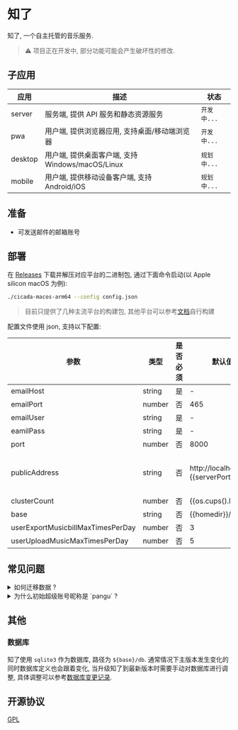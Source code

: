 # 知了

知了, 一个自主托管的音乐服务.

> ⚠️ 项目正在开发中, 部分功能可能会产生破坏性的修改.

## 子应用

| 应用    | 描述                                             | 状态        |
| ------- | ------------------------------------------------ | ----------- |
| server  | 服务端, 提供 API 服务和静态资源服务              | `开发中...` |
| pwa     | 用户端, 提供浏览器应用, 支持桌面/移动端浏览器    | `开发中...` |
| desktop | 用户端, 提供桌面客户端, 支持 Windows/macOS/Linux | `规划中...` |
| mobile  | 用户端, 提供移动设备客户端, 支持 Android/iOS     | `规划中...` |

## 准备

- 可发送邮件的邮箱账号

## 部署

在 [Releases](https://github.com/mebtte/cicada/releases) 下载并解压对应平台的二进制包, 通过下面命令启动(以 Apple silicon macOS 为例):

```sh
./cicada-macos-arm64 --config config.json
```

> 目前只提供了几种主流平台的构建包, 其他平台可以参考[文档](./docs/build.md)自行构建

配置文件使用 json, 支持以下配置:

| 参数                              | 类型   | 是否必须 | 默认值                          | 描述                                                                               |
| --------------------------------- | ------ | -------- | ------------------------------- | ---------------------------------------------------------------------------------- |
| emailHost                         | string | 是       | -                               | 发信邮箱域名                                                                       |
| emailPort                         | number | 否       | 465                             | 发信邮箱端口                                                                       |
| emailUser                         | string | 是       | -                               | 发信邮箱账号                                                                       |
| eamilPass                         | string | 是       | -                               | 发信邮箱密码                                                                       |
| port                              | number | 否       | 8000                            | 提供服务的端口                                                                     |
| publicAddress                     | string | 否       | http://localhost:{{serverPort}} | **实际**暴露服务的地址, 比如 nginx 反向代理通过 https://cicada.mebtte.com 暴露服务 |
| clusterCount                      | number | 否       | {{os.cups().length}}            | 服务进程数量                                                                       |
| base                              | string | 否       | {{homedir}}/cicada              | 数据存放目录                                                                       |
| userExportMusicbillMaxTimesPerDay | number | 否       | 3                               | 用户每天导出乐单最大次数                                                           |
| userUploadMusicMaxTimesPerDay     | number | 否       | 5                               | 用户每天上传音乐最大次数                                                           |

## 常见问题

<details>
  <summary>如何迁移数据 ?</summary>

知了所有数据都位于 `{{base}}` 目录下, 将 `{{base}}` 目录复制或者移动即可完成迁移.

</details>

<details>
  <summary>为什么初始超级账号昵称是 `pangu` ?</summary>

`pangu` === `盘古`.

</details>

## 其他

### 数据库

知了使用 `sqlite3` 作为数据库, 路径为 `${base}/db`. 通常情况下主版本发生变化的同时数据库定义也会跟着变化, 当升级知了到最新版本时需要手动对数据库进行调整, 具体调整可以参考[数据库变更记录](./docs/db.md).

## 开源协议

[GPL](./license)
